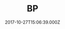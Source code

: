 ---
date: 2017-10-27T15:06:39.000Z
title: BP
latitude: 52.2047
longitude: 0.97987
url: https://www.bp.com
category: checkin
---